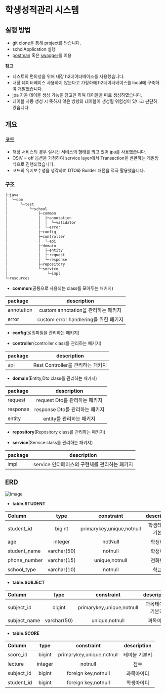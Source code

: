 # 학생성적관리 시스템

## 실행 방법

- git clone을 통해 project를 받습니다.
- scholApplication 실행
- [postman](https://www.postman.com/) 혹은 [swagger](http://localhost:8080/swagger-ui/index.html#/)를 이용

__참고__ 
- 테스트의 편의성을 위해 내장 h2데이터베이스를 사용했습니다.
- 내장 데이터베이스 사용하지 않는다고 가정하에 h2데이터베이스를 local에 구축하여 개발했습니다.
- jpa 자동 테이블 생성 기능을 참고만 하여 테이블을 따로 생성하였습니다.   
- 테이블 자동 생성 시 뜻하지 않은 방향의 테이블이 생성될 위험성이 있다고 판단하였습니다.


## 개요
### 코드
- 해당 서비스의 경우 실시간 서비스의 형태를 띄고 있어 jpa를 사용했습니다.
- OSIV = off 옵션을 가정하여 service layer에서 Transaction을 반환하는 개발방식으로 진행되었습니다.
- 코드의 유지보수성을 생각하여 DTO와 Builder 패턴을 적극 활용했습니다.


### 구조
```bash
├─java
│  └─com
│      └─test
│          └─school
│              ├─common
│              │  ├─annotation
│              │  │  └─validator
│              │  └─error
│              ├─config
│              ├─controller
│              │  └─api
│              ├─domain
│              │  ├─entity
│              │  ├─request
│              │  └─response
│              ├─repository
│              └─service
│                  └─impl
└─resources

``` 

- __common__(공통으로 사용되는 class를 모아두는 패키지)  

| package | description |
|:--------|:--------:|
| annotation |custom annotation을 관리하는 패키지|
| error | custom error handlering을 위한 패키지 |  

- __config__(설정파일을 관리하는 패키지)  

- __controller__(controller class를 관리하는 패키지)  

| package | description |
|:--------|:--------:|
| api |Rest Controller를 관리하는 패키지|  

- __domain__(Entity,Dto class를 관리하는 패키지)  

| package | description |
|:--------|:--------:|
| request |request Dto를 관리하는 패키지|
| response |response Dto를 관리하는 패키지|
| entity |entity를 관리하는 패키지|  

- __repository__(Repository class를 관리하는 패키지)  

- __service__(Service class를 관리하는 패키지)  

| package | description |
|:--------|:--------:|
| impl |service 인터페이스의 구현체를 관리하는 패키지|  

## ERD
![image](https://user-images.githubusercontent.com/42487599/169690068-76033fbc-bb5b-4528-a1ec-7aea4b7844a0.png)

- __table.STUDENT__

| Column | type | constraint | description |
|:--------|:--------:|:--------:|:--------:|
| student_id | bigint | primarykey,unique,notnull | 학생테이블 기본키 |
| age|integer|notNull|학생나이
| student_name|varchar(50)|notnull|학생이름|
| phone_number|varchar(15)|unique,notnull|전화번호|
| school_type|varchar(10)|notnull|학교급|

- __table.SUBJECT__

| Column | type | constraint | description |
|:--------|:--------:|:--------:|:--------:|
| subject_id | bigint | primarykey,unique,notnull | 과목테이블 기본키 |
| subject_name|varchar(50)|unique,notnull|과목이름|


- __table.SCORE__

| Column | type | constraint | description |
|:--------|:--------:|:--------:|:--------:|
| score_id | bigint | primarykey,unique,notnull | 테이블 기본키 |
| lecture|integer|notnull|점수|
| subject_id | bigint | foreign key,notnull | 과목아이디 |
| student_id | bigint | foreign key,notnull | 학생아이디 |







